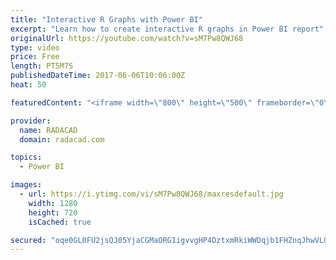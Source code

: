 ```yaml
---
title: "Interactive R Graphs with Power BI"
excerpt: "Learn how to create interactive R graphs in Power BI report"
originalUrl: https://youtube.com/watch?v=sM7Pw8QWJ68
type: video
price: Free
length: PT5M7S
publishedDateTime: 2017-06-06T10:06:00Z
heat: 50

featuredContent: "<iframe width=\"800\" height=\"500\" frameborder=\"0\" src=\"https://www.youtube.com/embed/sM7Pw8QWJ68\" allow=\"accelerometer; autoplay; encrypted-media; gyroscope; picture-in-picture\" allowfullscreen></iframe>"

provider:
  name: RADACAD
  domain: radacad.com

topics:
  - Power BI

images:
  - url: https://i.ytimg.com/vi/sM7Pw8QWJ68/maxresdefault.jpg
    width: 1280
    height: 720
    isCached: true

secured: "oqe0GL0FU2jsQJ05YjaCGMaORG1igvvgHP4DztxmRkiWWDqjb1FHZnqJhwVL008XcNeJn6cz3AgZNUm3srWa5wTPzsu6LAki3wEbEhxRzL8/GoomuU03kyHwd+TShXNVIbcTOAOzdjkqonH9KTeCX5ckoQUOcenOF1Ytkqzy5pkIl8Y1RM1QorowgVa+Bg4H1WbKuc+/fDj4mp8L0IxMSQ9DnU5TuDimcQOSe0vJB4enrY9zOq4YlqFmhkYWgIFBJCxh9LIRa0ZYhJh7UP8Cn4ADvQqlXo3XYvd1F9sBUxiyAAer8gLfi5m4+WHQmEG60rLjADiF4YJqeM58iLs4qfb/PuNa23YN+Nf4mdIdZJP7W5YQrTmqjBFQAl7KifNfI9/+o4d7nGU+BMWB/MnYegiuOYuIF5kDU6QxhPUO4U8=;54NgeJf5Da0Bww21TYkPyA=="
---
```


